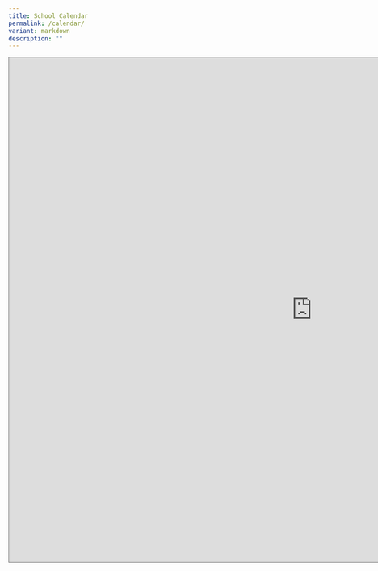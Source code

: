 ```yaml
---
title: School Calendar
permalink: /calendar/
variant: markdown
description: ""
---
```

<iframe scrolling="yes" frameborder="0" height="1000" width="1200" style="border:solid 1px #777" src="https://calendar.google.com/calendar/embed?height=600&amp;wkst=1&amp;bgcolor=%234285F4&amp;ctz=Asia%2FSingapore&amp;title=Evergreen%20Primary%20School%20&amp;src=ZWdwc3B1YmxpY0BnbWFpbC5jb20&amp;src=ZW4uc2luZ2Fwb3JlI2hvbGlkYXlAZ3JvdXAudi5jYWxlbmRhci5nb29nbGUuY29t&amp;color=%230B8043&amp;color=%23F6BF26"></iframe>